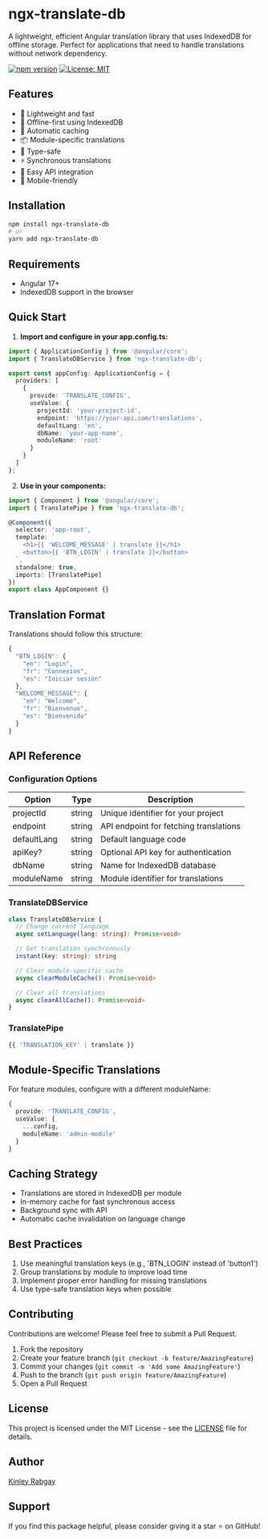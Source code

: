 # ngx-translate-db

A lightweight, efficient Angular translation library that uses IndexedDB for offline storage. Perfect for applications that need to handle translations without network dependency.

[![npm version](https://badge.fury.io/js/ngx-translate-db.svg)](https://www.npmjs.com/package/ngx-translate-db)
[![License: MIT](https://img.shields.io/badge/License-MIT-yellow.svg)](https://opensource.org/licenses/MIT)

## Features

- 🚀 Lightweight and fast
- 💾 Offline-first using IndexedDB
- 🔄 Automatic caching
- 📦 Module-specific translations
- 🎯 Type-safe
- ⚡ Synchronous translations
- 🔌 Easy API integration
- 📱 Mobile-friendly

## Installation

```bash
npm install ngx-translate-db
# or
yarn add ngx-translate-db
```

## Requirements

- Angular 17+
- IndexedDB support in the browser

## Quick Start

1. **Import and configure in your app.config.ts:**

```typescript
import { ApplicationConfig } from '@angular/core';
import { TranslateDBService } from 'ngx-translate-db';

export const appConfig: ApplicationConfig = {
  providers: [
    {
      provide: 'TRANSLATE_CONFIG',
      useValue: {
        projectId: 'your-project-id',
        endpoint: 'https://your-api.com/translations',
        defaultLang: 'en',
        dbName: 'your-app-name',
        moduleName: 'root'
      }
    }
  ]
};
```

2. **Use in your components:**

```typescript
import { Component } from '@angular/core';
import { TranslatePipe } from 'ngx-translate-db';

@Component({
  selector: 'app-root',
  template: `
    <h1>{{ 'WELCOME_MESSAGE' | translate }}</h1>
    <button>{{ 'BTN_LOGIN' | translate }}</button>
  `,
  standalone: true,
  imports: [TranslatePipe]
})
export class AppComponent {}
```

## Translation Format

Translations should follow this structure:

```typescript
{
  "BTN_LOGIN": {
    "en": "Login",
    "fr": "Connexion",
    "es": "Iniciar sesión"
  },
  "WELCOME_MESSAGE": {
    "en": "Welcome",
    "fr": "Bienvenue",
    "es": "Bienvenido"
  }
}
```

## API Reference

### Configuration Options

| Option | Type | Description |
|--------|------|-------------|
| projectId | string | Unique identifier for your project |
| endpoint | string | API endpoint for fetching translations |
| defaultLang | string | Default language code |
| apiKey? | string | Optional API key for authentication |
| dbName | string | Name for IndexedDB database |
| moduleName | string | Module identifier for translations |

### TranslateDBService

```typescript
class TranslateDBService {
  // Change current language
  async setLanguage(lang: string): Promise<void>

  // Get translation synchronously
  instant(key: string): string

  // Clear module-specific cache
  async clearModuleCache(): Promise<void>

  // Clear all translations
  async clearAllCache(): Promise<void>
}
```

### TranslatePipe

```typescript
{{ 'TRANSLATION_KEY' | translate }}
```

## Module-Specific Translations

For feature modules, configure with a different moduleName:

```typescript
{
  provide: 'TRANSLATE_CONFIG',
  useValue: {
    ...config,
    moduleName: 'admin-module'
  }
}
```

## Caching Strategy

- Translations are stored in IndexedDB per module
- In-memory cache for fast synchronous access
- Background sync with API
- Automatic cache invalidation on language change

## Best Practices

1. Use meaningful translation keys (e.g., 'BTN_LOGIN' instead of 'button1')
2. Group translations by module to improve load time
3. Implement proper error handling for missing translations
4. Use type-safe translation keys when possible

## Contributing

Contributions are welcome! Please feel free to submit a Pull Request.

1. Fork the repository
2. Create your feature branch (`git checkout -b feature/AmazingFeature`)
3. Commit your changes (`git commit -m 'Add some AmazingFeature'`)
4. Push to the branch (`git push origin feature/AmazingFeature`)
5. Open a Pull Request

## License

This project is licensed under the MIT License - see the [LICENSE](LICENSE) file for details.

## Author

[Kinley Rabgay](https://kinleyrabgay.vercel.app/)

## Support

If you find this package helpful, please consider giving it a star ⭐ on GitHub! 